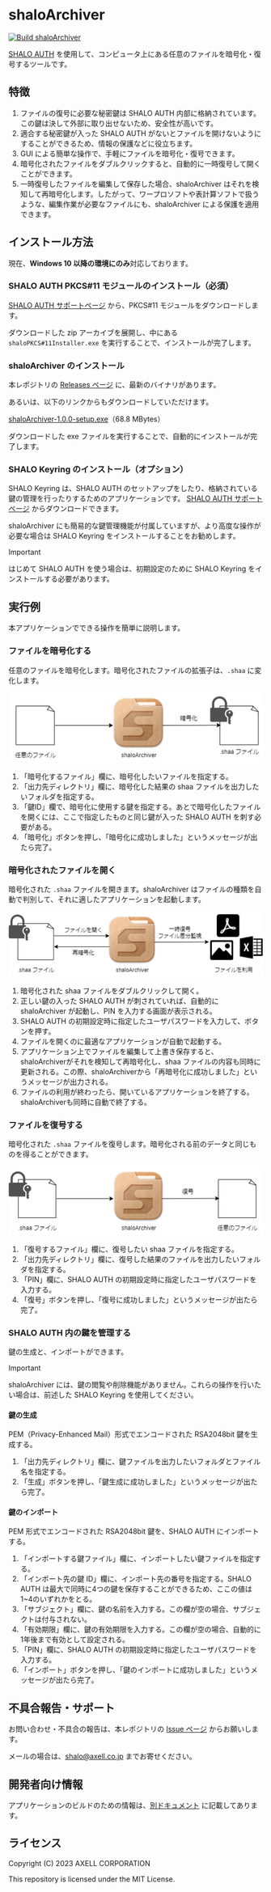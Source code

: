 # shaloArchiver

[![Build shaloArchiver](https://github.com/axell-corp/shalo-archiver/actions/workflows/build.yml/badge.svg)](https://github.com/axell-corp/shalo-archiver/actions/workflows/build.yml)

[SHALO AUTH](https://shalo.jp/auth/) を使用して、コンピュータ上にある任意のファイルを暗号化・復号するツールです。

## 特徴

1. ファイルの復号に必要な秘密鍵は SHALO AUTH 内部に格納されています。この鍵は決して外部に取り出せないため、安全性が高いです。
2. 適合する秘密鍵が入った SHALO AUTH がないとファイルを開けないようにすることができるため、情報の保護などに役立ちます。
3. GUI による簡単な操作で、手軽にファイルを暗号化・復号できます。
4.  暗号化されたファイルをダブルクリックすると、自動的に一時復号して開くことができます。
5. 一時復号したファイルを編集して保存した場合、shaloArchiver はそれを検知して再暗号化します。したがって、ワープロソフトや表計算ソフトで扱うような、編集作業が必要なファイルにも、shaloArchiver による保護を適用できます。

## インストール方法

現在、**Windows 10 以降の環境にのみ**対応しております。

### SHALO AUTH PKCS#11 モジュールのインストール（必須）

[SHALO AUTH サポートページ](https://auth.shalo.jp/) から、PKCS#11 モジュールをダウンロードします。

ダウンロードした zip アーカイブを展開し、中にある `shaloPKCS#11Installer.exe` を実行することで、インストールが完了します。

### shaloArchiver のインストール

本レポジトリの [Releases ページ](https://github.com/axell-corp/shalo-archiver/releases) に、最新のバイナリがあります。

あるいは、以下のリンクからもダウンロードしていただけます。

[shaloArchiver-1.0.0-setup.exe](https://github.com/axell-corp/shalo-archiver/releases/download/v1.0.0/shaloArchiver-1.0.0-setup.exe)（68.8 MBytes）

ダウンロードした exe ファイルを実行することで、自動的にインストールが完了します。

### SHALO Keyring のインストール（オプション）

SHALO Keyring は、SHALO AUTH のセットアップをしたり、格納されている鍵の管理を行ったりするためのアプリケーションです。
[SHALO AUTH サポートページ](https://auth.shalo.jp/) からダウンロードできます。

shaloArchiver にも簡易的な鍵管理機能が付属していますが、より高度な操作が必要な場合は SHALO Keyring をインストールすることをお勧めします。

> [!IMPORTANT]
> はじめて SHALO AUTH を使う場合は、初期設定のために SHALO Keyring をインストールする必要があります。

## 実行例

本アプリケーションでできる操作を簡単に説明します。

### ファイルを暗号化する

任意のファイルを暗号化します。暗号化されたファイルの拡張子は、`.shaa` に変化します。

![encryption](./imgs/encryption.png)

1. 「暗号化するファイル」欄に、暗号化したいファイルを指定する。
2. 「出力先ディレクトリ」欄に、暗号化した結果の shaa ファイルを出力したいフォルダを指定する。
3. 「鍵ID」欄で、暗号化に使用する鍵を指定する。あとで暗号化したファイルを開くには、ここで指定したものと同じ鍵が入った SHALO AUTH を刺す必要がある。
4. 「暗号化」ボタンを押し、「暗号化に成功しました」というメッセージが出たら完了。

### 暗号化されたファイルを開く

暗号化された `.shaa` ファイルを開きます。shaloArchiver はファイルの種類を自動で判別して、それに適したアプリケーションを起動します。

![open](./imgs/open.png)

1. 暗号化された shaa ファイルをダブルクリックして開く。
2. 正しい鍵の入った SHALO AUTH が刺されていれば、自動的に shaloArchiver が起動し、PIN を入力する画面が表示される。
3. SHALO AUTH の初期設定時に指定したユーザパスワードを入力して、ボタンを押す。
4. ファイルを開くのに最適なアプリケーションが自動で起動する。
5. アプリケーション上でファイルを編集して上書き保存すると、shaloArchiverがそれを検知して再暗号化し、shaa ファイルの内容も同時に更新される。この際、shaloArchiverから「再暗号化に成功しました」というメッセージが出力される。
6. ファイルの利用が終わったら、開いているアプリケーションを終了する。shaloArchiverも同時に自動で終了する。

### ファイルを復号する

暗号化された `.shaa` ファイルを復号します。暗号化される前のデータと同じものを得ることができます。

![decryption](./imgs/decryption.png)

1. 「復号するファイル」欄に、復号したい shaa ファイルを指定する。
2. 「出力先ディレクトリ」欄に、復号した結果のファイルを出力したいフォルダを指定する。
3. 「PIN」欄に、SHALO AUTH の初期設定時に指定したユーザパスワードを入力する。
4. 「復号」ボタンを押し、「復号に成功しました」というメッセージが出たら完了。

### SHALO AUTH 内の鍵を管理する

鍵の生成と、インポートができます。

> [!IMPORTANT]
> shaloArchiver には、鍵の閲覧や削除機能がありません。これらの操作を行いたい場合は、前述した SHALO Keyring を使用してください。

#### 鍵の生成

PEM（Privacy-Enhanced Mail）形式でエンコードされた RSA2048bit 鍵を生成する。

1. 「出力先ディレクトリ」欄に、鍵ファイルを出力したいフォルダとファイル名を指定する。
2. 「生成」ボタンを押し、「鍵生成に成功しました」というメッセージが出たら完了。

#### 鍵のインポート

PEM 形式でエンコードされた RSA2048bit 鍵を、SHALO AUTH にインポートする。

1. 「インポートする鍵ファイル」欄に、インポートしたい鍵ファイルを指定する。
2. 「インポート先の鍵 ID」欄に、インポート先の番号を指定する。SHALO AUTH は最大で同時に4つの鍵を保存することができるため、ここの値は1~4のいずれかをとる。
3. 「サブジェクト」欄に、鍵の名前を入力する。この欄が空の場合、サブジェクトは付与されない。
4. 「有効期限」欄に、鍵の有効期限を入力する。この欄が空の場合、自動的に1年後まで有効として設定される。
6. 「PIN」欄に、SHALO AUTH の初期設定時に指定したユーザパスワードを入力する。
7. 「インポート」ボタンを押し、「鍵のインポートに成功しました」というメッセージが出たら完了。

## 不具合報告・サポート

お問い合わせ・不具合の報告は、本レポジトリの [Issue ページ](https://github.com/axell-corp/shalo-archiver/issues) からお願いします。

メールの場合は、shalo@axell.co.jp までお寄せください。

## 開発者向け情報

アプリケーションのビルドのための情報は、[別ドキュメント](./BUILDING.md) に記載してあります。

## ライセンス

Copyright (C) 2023 AXELL CORPORATION

This repository is licensed under the MIT License.

